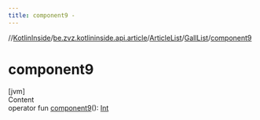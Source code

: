 ```yaml
---
title: component9 -
---
```

//[KotlinInside](../../../index.md)/[be.zvz.kotlininside.api.article](../../index.md)/[ArticleList](../index.md)/[GallList](index.md)/[component9](component9.md)



# component9  
[jvm]  
Content  
operator fun [component9](component9.md)(): [Int](https://kotlinlang.org/api/latest/jvm/stdlib/kotlin/-int/index.html)  



